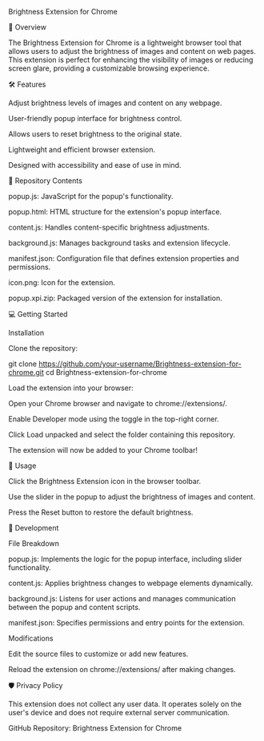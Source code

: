 Brightness Extension for Chrome

🚀 Overview

The Brightness Extension for Chrome is a lightweight browser tool that allows users to adjust the brightness of images and content on web pages. This extension is perfect for enhancing the visibility of images or reducing screen glare, providing a customizable browsing experience.

🛠️ Features

Adjust brightness levels of images and content on any webpage.

User-friendly popup interface for brightness control.

Allows users to reset brightness to the original state.

Lightweight and efficient browser extension.

Designed with accessibility and ease of use in mind.

📂 Repository Contents

popup.js: JavaScript for the popup's functionality.

popup.html: HTML structure for the extension's popup interface.

content.js: Handles content-specific brightness adjustments.

background.js: Manages background tasks and extension lifecycle.

manifest.json: Configuration file that defines extension properties and permissions.

icon.png: Icon for the extension.

popup.xpi.zip: Packaged version of the extension for installation.

💻 Getting Started

Installation

Clone the repository:

git clone https://github.com/your-username/Brightness-extension-for-chrome.git
cd Brightness-extension-for-chrome

Load the extension into your browser:

Open your Chrome browser and navigate to chrome://extensions/.


Enable Developer mode using the toggle in the top-right corner.

Click Load unpacked and select the folder containing this repository.

The extension will now be added to your Chrome toolbar!

🧩 Usage

Click the Brightness Extension icon in the browser toolbar.

Use the slider in the popup to adjust the brightness of images and content.

Press the Reset button to restore the default brightness.

🔧 Development

File Breakdown

popup.js: Implements the logic for the popup interface, including slider functionality.

content.js: Applies brightness changes to webpage elements dynamically.

background.js: Listens for user actions and manages communication between the popup and content scripts.

manifest.json: Specifies permissions and entry points for the extension.

Modifications

Edit the source files to customize or add new features.

Reload the extension on chrome://extensions/ after making changes.

🛡️ Privacy Policy

This extension does not collect any user data. It operates solely on the user's device and does not require external server communication.



GitHub Repository: Brightness Extension for Chrome
